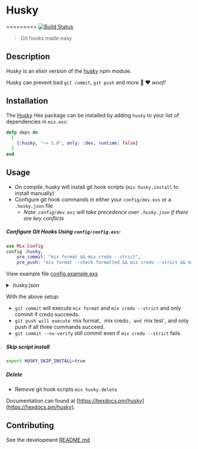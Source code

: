 # Husky
=========
[![Build Status](https://travis-ci.org/spencerdcarlson/husky-elixir.svg?branch=master)](https://travis-ci.org/spencerdcarlson/husky-elixir)
> Git hooks made easy

## Description
Husky is an elixir version of the [husky](https://www.npmjs.com/package/husky) npm module.

Husky can prevent bad `git commit`, `git push` and more 🐶 ❤️ _woof!_



## Installation
The [Husky](https://hex.pm/packages/husky) Hex package can be installed 
by adding `husky` to your list of dependencies in `mix.exs`: 
```elixir
defp deps do
  [
    {:husky, "~> 1.0", only: :dev, runtime: false}
  ]
end
```

## Usage
* On compile, husky will install git hook scripts (`mix husky.install` to install manually)
* Configure git hook commands in either your `config/dev.exs` or a `.husky.json` file
    * *Note: `config/dev.exs` will take precedence over `.husky.json` if there are key conflicts*

##### Configure Git Hooks Using `config/config.exs`:
```elixir
use Mix.Config
config :husky,
    pre_commit: "mix format && mix credo --strict",
    pre_push: "mix format --check-formatted && mix credo --strict && mix test"
```
View example file [config.example.exs](./priv/config.example.exs) 

<details><summary>.husky.json</summary>
<p>

##### Configure Git Hooks Using `.husky.json`:
```JSON
{
  "husky": {
    "hooks": {
      "pre_commit": "mix format && mix credo --strict",
      "pre_push": "mix format --check-formatted && mix credo --strict && mix test"
    }
  }
}
```
View example file [.husky.example.json](./priv/.husky.example.json)
</p>
</details>

With the above setup:
* `git commit` will execute `mix format` and `mix credo --strict` and only commit if credo succeeds.
* `git push will execute `mix format`, `mix credo`, and `mix test`, and only push if all three commands succeed.
* `git commit --no-verify` still commit even if `mix credo --strict` fails

##### Skip script install
```bash
export HUSKY_SKIP_INSTALL=true
```

##### Delete 
* Remove git hook scripts `mix husky.delete`



Documentation can found at [https://hexdocs.pm/husky](https://hexdocs.pm/husky).

## Contributing
See the development [README.md](./dev/README.md)


